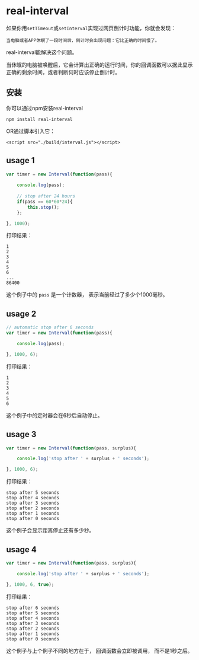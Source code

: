 # real-interval

如果你用`setTimeout`或`setInterval`实现过网页倒计时功能，你就会发现：

```
当电脑或者APP休眠了一段时间后，倒计时会出现问题：它比正确的时间慢了。
```

real-interval能解决这个问题。

当休眠的电脑被唤醒后，它会计算出正确的运行时间，你的回调函数可以据此显示正确的剩余时间，或者判断何时应该停止倒计时。

## 安装

你可以通过npm安装real-interval

```
npm install real-interval
```

OR通过脚本引入它：

```
<script src="./build/interval.js"></script>
```

## usage 1

```javascript
var timer = new Interval(function(pass){
    
    console.log(pass);
    
    // stop after 24 hours
    if(pass == 60*60*24){
        this.stop();
    };

}, 1000);
```

打印结果：
```
1
2
3
4
5
6
...
86400
```

这个例子中的 `pass` 是一个计数器， 表示当前经过了多少个1000毫秒。

## usage 2

```javascript
// automatic stop after 6 seconds
var timer = new Interval(function(pass){

    console.log(pass);

}, 1000, 6);
```

打印结果：
```
1
2
3
4
5
6
```

这个例子中的定时器会在6秒后自动停止。

## usage 3

```javascript
var timer = new Interval(function(pass, surplus){

    console.log('stop after ' + surplus + ' seconds');

}, 1000, 6);
```

打印结果：
```
stop after 5 seconds
stop after 4 seconds
stop after 3 seconds
stop after 2 seconds
stop after 1 seconds
stop after 0 seconds
```

这个例子会显示距离停止还有多少秒。

## usage 4

```javascript
var timer = new Interval(function(pass, surplus){

    console.log('stop after ' + surplus + ' seconds');

}, 1000, 6, true);
```

打印结果：
```
stop after 6 seconds
stop after 5 seconds
stop after 4 seconds
stop after 3 seconds
stop after 2 seconds
stop after 1 seconds
stop after 0 seconds
```

这个例子与上个例子不同的地方在于， 回调函数会立即被调用， 而不是1秒之后。

